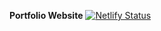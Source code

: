 <strong>Portfolio Website</strong>
[![Netlify Status](https://api.netlify.com/api/v1/badges/3e4ff30f-086c-41a4-aefe-69f7106de614/deploy-status)](https://app.netlify.com/sites/sahilbabbar/deploys)
